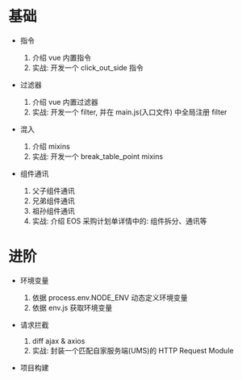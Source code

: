 # 基础

- 指令
    1. 介绍 vue 内置指令
    2. 实战: 开发一个 click_out_side 指令

- 过滤器
    1. 介绍 vue 内置过滤器
    2. 实战: 开发一个 filter, 并在 main.js(入口文件) 中全局注册 filter

- 混入
    1. 介绍 mixins
    2. 实战: 开发一个 break_table_point mixins

- 组件通讯
    1. 父子组件通讯
    2. 兄弟组件通讯
    3. 祖孙组件通讯
    5. 实战: 介绍 EOS 采购计划单详情中的: 组件拆分、通讯等

# 进阶

- 环境变量
    1. 依据 process.env.NODE_ENV 动态定义环境变量
    2. 依据 env.js 获取环境变量

- 请求拦截
    1. diff ajax & axios
    2. 实战: 封装一个匹配自家服务端(UMS)的 HTTP Request Module

- 项目构建